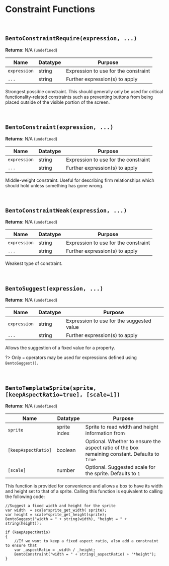 # Constraint Functions

&nbsp;

## `BentoConstraintRequire(expression, ...)`

**Returns:** N/A (`undefined`)

|Name        |Datatype|Purpose                                                                                                        |
|------------|--------|---------------------------------------------------------------------------------------------------------------|
|`expression`|string  |Expression to use for the constraint                                                                           |
|`...`       |string  |Further expression(s) to apply                                                                                 |

Strongest possible constraint. This should generally only be used for critical functionality-related constraints such as preventing buttons from being placed outside of the visible portion of the screen.

&nbsp;

## `BentoConstraint(expression, ...)`

**Returns:** N/A (`undefined`)

|Name        |Datatype|Purpose                                                                                                        |
|------------|--------|---------------------------------------------------------------------------------------------------------------|
|`expression`|string  |Expression to use for the constraint                                                                           |
|`...`       |string  |Further expression(s) to apply                                                                                 |

Middle-weight constraint. Useful for describing firm relationships which should hold unless something has gone wrong.

&nbsp;

## `BentoConstraintWeak(expression, ...)`

**Returns:** N/A (`undefined`)

|Name        |Datatype|Purpose                                                                                                        |
|------------|--------|---------------------------------------------------------------------------------------------------------------|
|`expression`|string  |Expression to use for the constraint                                                                           |
|`...`       |string  |Further expression(s) to apply                                                                                 |

Weakest type of constraint. 

&nbsp;

## `BentoSuggest(expression, ...)`

**Returns:** N/A (`undefined`)

|Name        |Datatype|Purpose                                                                                                        |
|------------|--------|---------------------------------------------------------------------------------------------------------------|
|`expression`|string  |Expression to use for the suggested value                                                                      |
|`...`       |string  |Further expression(s) to apply                                                                                 |

Allows the suggestion of a fixed value for a property.

?> Only `=` operators may be used for expressions defined using `BentoSuggest()`.

&nbsp;

## `BentoTemplateSprite(sprite, [keepAspectRatio=true], [scale=1])`

**Returns:** N/A (`undefined`)

|Name               |Datatype    |Purpose                                                                                       |
|-------------------|------------|----------------------------------------------------------------------------------------------|
|`sprite`           |sprite index|Sprite to read width and height information from                                              |
|`[keepAspectRatio]`|boolean     |Optional. Whether to ensure the aspect ratio of the box remaining constant. Defaults to `true`|
|`[scale]`          |number      |Optional. Suggested scale for the sprite. Defaults to `1`                                     |

This function is provided for convenience and allows a box to have its width and height set to that of a sprite. Calling this function is equivalent to calling the following code:

```JS
//Suggest a fixed width and height for the sprite
var width  = scale*sprite_get_width( sprite);
var height = scale*sprite_get_height(sprite);
BentoSuggest("width = " + string(width), "height = " + string(height));

if (keepAspectRatio)
{
    //If we want to keep a fixed aspect ratio, also add a constraint to ensure that
    var _aspectRatio = _width / _height;
    BentoConstraint("width = " + string(_aspectRatio) + "*height");
}
```
